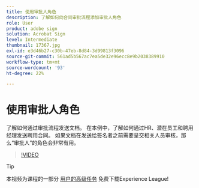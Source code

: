 ```yaml
---
title: 使用审批人角色
description: 了解如何向合同审批流程添加审批人角色
role: User
product: adobe sign
solution: Acrobat Sign
level: Intermediate
thumbnail: 17367.jpg
exl-id: e3d46b27-c30b-47eb-8d84-3d99813f3096
source-git-commit: 561ad5b567ac7ea5de32e96ecc8e9b2038389910
workflow-type: tm+mt
source-wordcount: '93'
ht-degree: 22%

---
```


# 使用审批人角色

了解如何通过审批流程发送文档。 在本例中，了解如何通过HR、潜在员工和聘用经理发送聘用合同。 如果文档在发送给签名者之前需要呈交相关人员审核，那么“审批人”的角色会非常有用。

>[!VIDEO](https://video.tv.adobe.com/v/343854?hidetitle=true)

>[!TIP]
>
>本视频为课程的一部分 [用户的高级任务](https://experienceleague.adobe.com/?recommended=Sign-U-1-2020.3) 免费下载Experience League!


